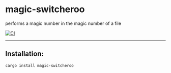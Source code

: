 # magic-switcheroo

performs a magic number in the magic number of a file

[![CI](https://github.com/gabrielfalcao/magic-switcheroo/actions/workflows/main.yml/badge.svg)](https://github.com/gabrielfalcao/magic-switcheroo/actions/workflows/main.yml)

---

## Installation:

```bash
cargo install magic-switcheroo
```
